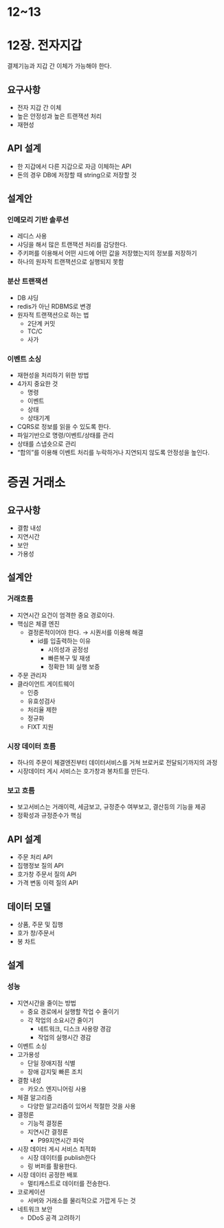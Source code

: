 # 12~13

# 12장. 전자지갑

결제기능과 지갑 간 이체가 가능해야 한다.

## 요구사항

- 전자 지갑 간 이체
- 높은 안정성과 높은 트랜잭션 처리
- 재현성

## API 설계

- 한 지갑에서 다른 지갑으로 자금 이체하는 API
- 돈의 경우 DB에 저장할 때 string으로 저장할 것

## 설계안

### 인메모리 기반 솔루션

- 레디스 사용
- 샤딩을 해서 많은 트랜잭션 처리를 감당한다.
- 주키퍼를 이용해서 어떤 샤드에 어떤 값을 저장했는지의 정보를 저장하기
- 하나의 원자적 트랜잭션으로 실행되지 못함

### 분산 트랜잭션

- DB 샤딩
- redis가 아닌 RDBMS로 변경
- 원자적 트랜잭션으로 하는 법
    - 2단계 커밋
    - TC/C
    - 사가

### 이벤트 소싱

- 재현성을 처리하기 위한 방법
- 4가지 중요한 것
    - 명령
    - 이벤트
    - 상태
    - 상태기계
- CQRS로 정보를 읽을 수 있도록 한다.
- 파일기반으로 명령/이벤트/상태를 관리
- 상태를 스냅숏으로 관리
- “합의”를 이용해 이벤트 처리를 누락하거나 지연되지 않도록 안정성을 높인다.

# 증권 거래소

## 요구사항

- 결함 내성
- 지연시간
- 보안
- 가용성

## 설계안

### 거래흐름

- 지연시간 요건이 엄격한 중요 경로이다.
- 핵심은 체결 엔진
    - 결정론적이어야 한다. → 시퀀서를 이용해 해결
        - id를 입출력하는 이유
            - 시의성과 공정성
            - 빠른복구 및 재생
            - 정확한 1회 실행 보증
- 주문 관리자
- 클라이언트 게이트웨이
    - 인증
    - 유효성검사
    - 처리율 제한
    - 정규화
    - FIXT 지원

### 시장 데이터 흐름

- 하나의 주문이 체결엔진부터 데이터서비스를 거쳐 브로커로 전달되기까지의 과정
- 시장데이터 게시 서비스는 호가창과 봉차트를 만든다.

### 보고 흐름

- 보고서비스는 거래이력, 세금보고, 규정준수 여부보고, 결산등의 기능을 제공
- 정확성과 규정준수가 핵심

## API 설계

- 주문 처리 API
- 집행정보 질의 API
- 호가창 주문서 질의 API
- 가격 변동 이력 질의 API

## 데이터 모델

- 상품, 주문 및 집행
- 호가 창/주문서
- 봉 차트

## 설계

### 성능

- 지연시간을 줄이는 방법
    - 중요 경로에서 실행할 작업 수 줄이기
    - 각 작업의 소요시간 줄이기
        - 네트워크, 디스크 사용량 경감
        - 작업의 실행시간 경감
- 이벤트 소싱
- 고가용성
    - 단일 장애지점 식별
    - 장애 감지및 빠른 조치
- 결함 내성
    - 카오스 엔지니어링 사용
- 체결 알고리즘
    - 다양한 알고리즘이 있어서 적절한 것을 사용
- 결정론
    - 기능적 결정론
    - 지연시간 결정론
        - P99지연시간 파악
- 시장 데이터 게시 서비스 최적화
    - 시장 데이터를 publish한다
    - 링 버퍼를 활용한다.
- 시장 데이터 공정한 배포
    - 멀티캐스트로 데이터를 전송한다.
- 코로케이션
    - 서버와 거래소를 물리적으로 가깝게 두는 것
- 네트워크 보안
    - DDoS 공격 고려하기